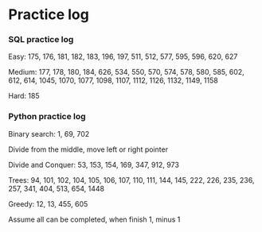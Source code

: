 # Practice log

### SQL practice log

Easy: 175, 176, 181, 182, 183, 196, 197, 511, 512, 577, 595, 596, 620, 627

Medium: 177, 178, 180, 184, 626, 534, 550, 570, 574, 578, 580, 585, 602, 612, 614, 1045, 1070, 1077, 1098, 1107, 1112, 1126, 1132, 1149, 1158

Hard: 185


### Python practice log

Binary search: 1, 69, 702

Divide from the middle, move left or right pointer

Divide and Conquer: 53, 153, 154, 169, 347, 912, 973

Trees: 94, 101, 102, 104, 105, 106, 107, 110, 111, 144, 145, 222, 226, 235, 236, 257, 341, 404, 513, 654, 1448 

Greedy: 12, 13, 455, 605

Assume all can be completed, when finish 1, minus 1



